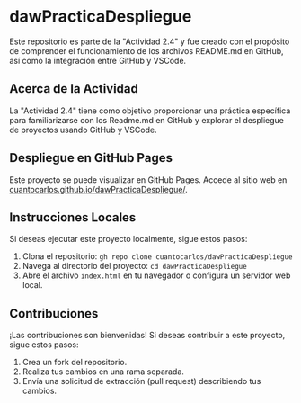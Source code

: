 # dawPracticaDespliegue

Este repositorio es parte de la "Actividad 2.4" y fue creado con el propósito de comprender el funcionamiento de los archivos README.md en GitHub, así como la integración entre GitHub y VSCode.

## Acerca de la Actividad

La "Actividad 2.4" tiene como objetivo proporcionar una práctica específica para familiarizarse con los Readme.md en GitHub y explorar el despliegue de proyectos usando GitHub y VSCode.

## Despliegue en GitHub Pages

Este proyecto se puede visualizar en GitHub Pages. Accede al sitio web en [cuantocarlos.github.io/dawPracticaDespliegue/](https://cuantocarlos.github.io/dawPracticaDespliegue/).

## Instrucciones Locales

Si deseas ejecutar este proyecto localmente, sigue estos pasos:

1. Clona el repositorio: `gh repo clone cuantocarlos/dawPracticaDespliegue`
2. Navega al directorio del proyecto: `cd dawPracticaDespliegue`
3. Abre el archivo `index.html` en tu navegador o configura un servidor web local.

## Contribuciones

¡Las contribuciones son bienvenidas! Si deseas contribuir a este proyecto, sigue estos pasos:

1. Crea un fork del repositorio.
2. Realiza tus cambios en una rama separada.
3. Envía una solicitud de extracción (pull request) describiendo tus cambios.
